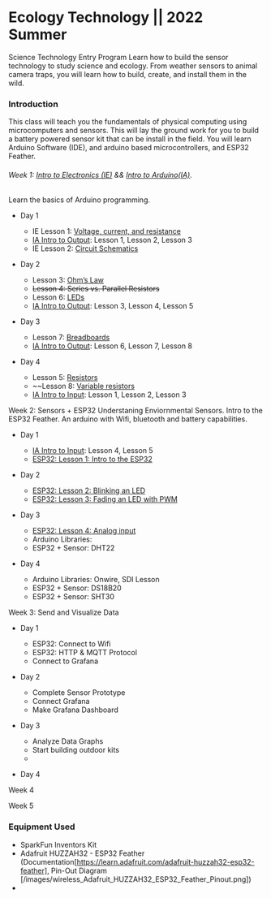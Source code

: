 # Ecology Technology || 2022 Summer
Science Technology Entry Program 
Learn how to build the sensor technology to study science and ecology.  From weather sensors to animal camera traps, you will learn how to build, create, and install them in the wild.

### Introduction
This class will teach you the fundamentals of physical computing using microcomputers and sensors. This will lay the ground work for you to build a battery powered sensor kit that can be install in the field.  You will learn Arduino Software (IDE), and arduino based microcontrollers, and ESP32 Feather.  


###### Week 1: [Intro to Electronics (IE)](https://makeabilitylab.github.io/physcomp/electronics/) && [Intro to Arduino(IA)](https://makeabilitylab.github.io/physcomp/arduino/).   
Learn the basics of Arduino programming. 

 - Day 1 
   - IE Lesson 1: [Voltage, current, and resistance](https://makeabilitylab.github.io/physcomp/electronics/electricity-basics.html)
   - [IA Intro to Output](https://makeabilitylab.github.io/physcomp/arduino/#intro-to-output): Lesson 1, Lesson 2, Lesson 3 
   - IE Lesson 2: [Circuit Schematics](https://makeabilitylab.github.io/physcomp/electronics/schematics.html)
 
   
 - Day 2 
   - Lesson 3: [Ohm’s Law](https://makeabilitylab.github.io/physcomp/electronics/ohms-law.html)
   - ~~Lesson 4: Series vs. Parallel Resistors~~
   - Lesson 6: [LEDs](https://makeabilitylab.github.io/physcomp/electronics/leds.html)
   - [IA Intro to Output](https://makeabilitylab.github.io/physcomp/arduino/#intro-to-output): Lesson 3, Lesson 4, Lesson 5

- Day 3
  - Lesson 7: [Breadboards](https://makeabilitylab.github.io/physcomp/electronics/breadboards.html)
  - [IA Intro to Output](https://makeabilitylab.github.io/physcomp/arduino/#intro-to-output): Lesson 6, Lesson 7, Lesson 8

- Day 4
  - Lesson 5: [Resistors](https://makeabilitylab.github.io/physcomp/electronics/resistors.html)
  - ~~Lesson 8: [Variable resistors](https://makeabilitylab.github.io/physcomp/electronics/variable-resistors.html)
  - [IA Intro to Input](https://makeabilitylab.github.io/physcomp/arduino/#intro-to-input): Lesson 1, Lesson 2, Lesson 3

Week 2: Sensors + ESP32
Understaning Enviornmental Sensors.  Intro to the ESP32 Feather. An arduino with Wifi, bluetooth and battery capabilities.
- Day 1
  - [IA Intro to Input](https://makeabilitylab.github.io/physcomp/arduino/#intro-to-input): Lesson 4, Lesson 5
  - [ESP32: Lesson 1: Intro to the ESP32](https://makeabilitylab.github.io/physcomp/esp32/esp32.html)

- Day 2
  - [ESP32: Lesson 2: Blinking an LED](https://makeabilitylab.github.io/physcomp/esp32/led-blink.html)
  - [ESP32: Lesson 3: Fading an LED with PWM](https://makeabilitylab.github.io/physcomp/esp32/led-fade.html)

- Day 3
  - [ESP32: Lesson 4: Analog input](https://makeabilitylab.github.io/physcomp/esp32/pot-fade.html)
  - Arduino Libraries:
  - ESP32 + Sensor: DHT22

- Day 4
  - Arduino Libraries: Onwire, SDI Lesson
  - ESP32 + Sensor: DS18B20
  - ESP32 + Sensor: SHT30

Week 3: Send and Visualize Data
- Day 1
  - ESP32: Connect to Wifi
  - ESP32: HTTP & MQTT Protocol 
  - Connect to Grafana

- Day 2
  - Complete Sensor Prototype
  - Connect Grafana
  - Make Grafana Dashboard

- Day 3
  - Analyze Data Graphs
  - Start building outdoor kits
  - 

- Day 4

Week 4

Week 5

### Equipment Used ###

- SparkFun Inventors Kit
- Adafruit HUZZAH32 - ESP32 Feather (Documentation[https://learn.adafruit.com/adafruit-huzzah32-esp32-feather], Pin-Out Diagram [/images/wireless_Adafruit_HUZZAH32_ESP32_Feather_Pinout.png])
- 
